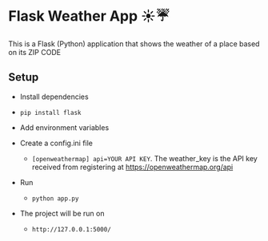 # Flask Weather App ☀️☔️

This is a Flask (Python) application that shows the weather of a place based on its ZIP CODE

## Setup

- Install dependencies
- `pip install flask`
- Add environment variables
- Create a config.ini file
  - `[openweathermap]
  api=YOUR API KEY`. The weather_key is the API key received from registering at https://openweathermap.org/api
  
- Run
  - `python app.py`
- The project will be run on 
  - `http://127.0.0.1:5000/`
